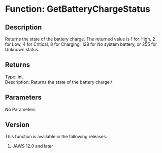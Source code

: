 # Function: GetBatteryChargeStatus

## Description

Returns the state of the battery charge. The returned value is 1 for
High, 2 for Low, 4 for Critical, 8 for Charging, 128 for No system
battery, or 255 for Unknown status.

## Returns

Type: int\
Description: Returns the state of the battery charge.\

## Parameters

No Parameters

## Version

This function is available in the following releases:

1.  JAWS 12.0 and later
